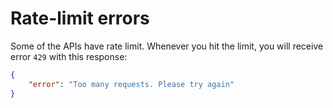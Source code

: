 # Rate-limit errors
Some of the APIs have rate limit. Whenever you hit the limit, you will receive error `429` with this response:

```json
{
    "error": "Too many requests. Please try again"
}
```
